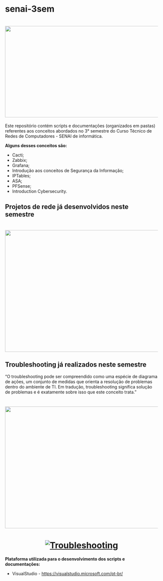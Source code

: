 # senai-3sem

<h1>
    <h1 align="center">
    <img src="https://computerworld.com.br/wp-content/uploads/2020/10/Gastos-com-infraestrutura-de-data-center-devem-crescer-em-2021.jpg" height="300" width="800">
</h1>

Este repositório contém scripts e documentações (organizados em pastas) referentes aos conceitos abordados no 3° semestre do Curso Técnico de Redes de Computadores - SENAI de informática.

**Alguns desses conceitos são:**

* Cacti;
* Zabbix;
* Grafana;
* Introdução aos conceitos de Segurança da Informação;
* IPTables;
* ASA;
* PFSense;
* Introduction Cybersecurity.

## Projetos de rede já desenvolvidos neste semestre

<h1>
    <h1 align="center">
    <img src="https://raw.githubusercontent.com/Lcmc23/senai-3sem/main/Cen%C3%A1rio_01/Material%20de%20Apoio/REDE-pt2.png" height="400" width="800">
</h1>
    
## Troubleshooting já realizados neste semestre
    
“O troubleshooting pode ser compreendido como uma espécie de diagrama de ações, um conjunto de medidas que orienta a resolução de problemas dentro do ambiente de TI. Em tradução, troubleshooting significa solução de problemas e é exatamente sobre isso que este conceito trata.”
    
<h1>
    <h1 align="center">
    <img src="https://lh3.googleusercontent.com/3C_wd5tgpX9dkfwdjBYVru8Q9i7ooyZaq1SasvmzgFjMxKH3kbx3hadiLzFIP8vF8uaRaWgi8TKLKWU=w1349-h625" height="400" width="800">
</h1>  
    
<h1>
    <h1 align="center">
    <a href="https://ibb.co/ds9sGNX"><img src="https://i.ibb.co/8n3n6yG/Troubleshooting.png" alt="Troubleshooting" border="0"></a>
</h1>  


**Plataforma utilizada para o desenvolvimento dos scripts e documentações:**

* VisualStudio - https://visualstudio.microsoft.com/pt-br/
   
